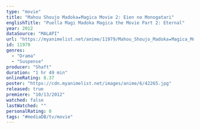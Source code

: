 ```yaml
---
type: "movie"
title: "Mahou Shoujo Madoka★Magica Movie 2: Eien no Monogatari"
englishTitle: "Puella Magi Madoka Magica the Movie Part 2: Eternal"
year: 2012
dataSource: "MALAPI"
url: "https://myanimelist.net/anime/11979/Mahou_Shoujo_Madoka★Magica_Movie_2__Eien_no_Monogatari"
id: 11979
genres: 
  - "Drama"
  - "Suspense"
producer: "Shaft"
duration: "1 hr 49 min"
onlineRating: 8.37
poster: "https://cdn.myanimelist.net/images/anime/6/42265.jpg"
released: true
premiere: "10/13/2012"
watched: false
lastWatched: ""
personalRating: 0
tags: "#mediaDB/tv/movie"
---
```

